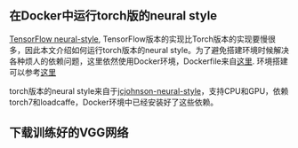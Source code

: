 ## 在Docker中运行torch版的neural style

[TensorFlow neural-style](https://github.com/anishathalye/neural-style), TensorFlow版本的实现比Torch版本的实现要慢很多，因此本文介绍如何运行torch版本的neural style。为了避免搭建环境时候解决各种烦人的依赖问题，这里依然使用Docker环境，Dockerfile来自[这里](https://github.com/lijingpeng/dl-docker). 环境搭建可以参考[这里](https://github.com/lijingpeng/deep-learning-notes/blob/master/environment/all_in_one_docker.md)

torch版本的neural style来自于[jcjohnson-neural-style](https://github.com/jcjohnson/neural-style)，支持CPU和GPU，依赖torch7和loadcaffe，Docker环境中已经安装好了这些依赖。

## 下载训练好的VGG网络
